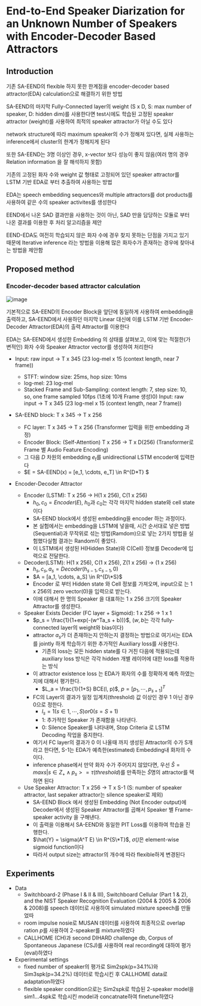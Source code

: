 # End-to-End Speaker Diarization for an Unknown Number of Speakers with Encoder-Decoder Based Attractors


## Introduction

기존 SA-EEND의 flexible 하지 못한 한계점을 encoder-decoder based attractor(EDA) calculation으로 해결하기 위한 방법

SA-EEND의 마지막 Fully-Connected layer의 weight (S x D, S: max number of speaker, D: hidden dim)를 사용한다면 test시에도 학습된 고정된 speaker attractor (weight)를 사용하여 최적의 speaker attractor가 아닐 수도 있다

network structure에 따라 maximum speaker의 수가 정해져 있다면, 실제 사용하는 inference에서 cluster의 한계가 정해지게 된다
 
또한 SA-EEND는 3명 이상인 경우, x-vector 보다 성능이 좋지 않음(여러 명의 경우 Relation information 을 잘 해석하지 못함)

기존의 고정된 화자 수와 weight 값 형태로 고정되어 있던 speaker attractor를 LSTM 기반 EDA로 부터 추출하여 사용하는 방법

EDA는 speech embedding sequences와 multiple attractors를 dot products를 사용하여 같은 수의 speaker activites를 생성한다

EEND에서 나온 SAD 결과만을 사용하는 것이 아닌, SAD 만을 담당하는 모듈로 부터 나온 결과를 이용한 후 처리 알고리즘을 제안

EEND-EDA도 여전히 학습되지 않은 화자 수에 경우 찾지 못하는 단점을 가지고 있기 때문에
Iterative inference 라는 방법을 이용해 많은 화자수가 존재하는 경우에 찾아내는 방법을 제안함


## Proposed method

### Encoder-decoder based attractor calculation
![image](https://github.com/kimho1wq/TIL/assets/15611500/48bb7947-d0a1-46bd-aa80-e9c9389fb784)

기본적으로 SA-EEND의 Encoder Block을 앞단에 동일하게 사용하여 embedding을 출력하고,
SA-EEND에서 사용하던 마지막 Linear 대신에 이를 LSTM 기반 Encoder-Decoder Attractor(EDA)의 출력 Attractor를 이용한다

EDA는 SA-EEND에서 생성한 Embedding 의 상태를 살펴보고, 이에 맞는 적절한(가변적인) 화자 수와 Speaker Attractor vector를 생성하여 처리한다


- Input: raw input -> T x 345 (23 log-mel x 15 (context length, near 7 frame))
  - STFT: window size: 25ms, hop size: 10ms
  - log-mel: 23 log-mel
  - Stacked Frame and Sub-Sampling: context length: 7, step size: 10, so, one frame sampled 10fps (1초에 10개 Frame 생성)0) Input: raw input -> T x 345 (23 log-mel x 15 (context length, near 7 frame))

- SA-EEND block: T x 345 -> T x 256
  - FC layer: T x 345 -> T x 256 (Transformer 입력을 위한 embedding 과정)
  - Encoder Block: (Self-Attention) T x 256 -> T x D(256) (Transformer로 Frame 별 Audio Feature Encoding)
  - 그 다음 $D$ 차원의 embedding $e_t$를 unidirectional LSTM encoder에 입력한다
  - $E = SA-EEND(x) = [e_1, \cdots, e_T] \in R^{D\*T} $

- Encoder-Decoder Attractor
  - Encoder (LSTM): T x 256 -> H(1 x 256), C(1 x 256)
    - $h_0, c_0 = Encoder(E)$, $h_0$과 $c_0$는 각각 마지막 hidden state와 cell state이다
    - SA-EEND block에서 생성된 embedding을 encoder 하는 과정이다.
    - 본 실험에서는 embedding을 LSTM에 넣을때, 시간 순서대로 넣은 방법(Sequential)과 무작위로 섞는 방법(Ramdom)으로 넣는 2가지 방법을 실험했다실험 결과는 Random이 좋았다.
    - 이 LSTM에서 생성된 H(Hidden State)와 C(Cell) 정보를 Decoder에 입력으로 전달한다.
  - Decoder(LSTM): H(1 x 256), C(1 x 256), Z(1 x 256) -> (1 x 256)
    - $h_s, c_s, a_s = Decoder(h_{s-1}, c_{s-1}, 0)$
    - $A = [a_1, \cdots, a_S] \in R^{D\*S}$
    - Encoder 로 부터 Hidden state 와 Cell 정보를 가져오며, input으로 는 1 x 256의 zero vector($0$)을 입력으로 받는다.
    - 이에 대해서 한 명의 Speaker 을 대표하는 1 x 256 크기의 Speaker Attractor를 생성한다.
  - Speaker Exists Decider (FC layer + Sigmoid): 1 x 256 -> 1 x 1
    - $p_s = \frac{1}{1+exp(-(w^Ta_s + b))}$, ($w, b$는 각각 fully-connected layer의 weight와 bias이다)
    - attractor $a_s$가 더 존재하는지 안하는지 결정하는 방법으로 여기서는 EDA를 jointly 하게 학습하기 위한 추가적인 Auxiliary loss를 사용한다.
      - 기존의 loss는 모든 hidden state를 다 거친 다음에 적용되는데 auxiliary loss 방식은 각각 hidden 개별 레이어에 대한 loss를 적용하는 방식
    - 이 attractor existence loss 는 EDA가 화자의 수를 정확하게 예측 하였는지에 대해서 평가한다.
      - $L_a = \frac{1}{1+S} BCE(l, p)$, $p = [p_1, \cdots, p_{s+1}]^T$
    - FC의 Layer의 결과가 일정 임계치(threshold) 값 이상인 경우 $1$ 아닌 경우 $0$으로 정한다.
      - $l_s = 1 (s \in 1,\cdots, S) or 0 (s = S+1)$
      - $1$: 추가적인 Speaker 가 존재함을 나타낸다.
      - $0$: Silence Speaker를 나타내며, Stop Criteria 로 LSTM Decoding 작업을 중지한다.
    - 여기서 FC layer의 결과가 0 이 나올때 까지 생성된 Attractor의 수가 S개라고 한다면, S-1는 EDA가 예측한(estimated) Embedding내 화자의 수이다.
    - inference phase에서 만약 화자 수가 주어지지 않았다면, 우선 $\hat{S}=max{s|s \in Z_{+} \wedge p_s >= \tau(threshold)}$를 만족하는 $\hat{S}$명의 attractor를 택하면 된다
  - Use Speaker Attractor: T x 256 -> T x S-1 (S: number of speaker attractor, last sepaker attractor는 silence speaker로 제외)
    - SA-EEND Block 에서 생성된 Embedding (Not Encoder output)에 Decoder에서 생성된 Speaker Attractor를 곱해서 Speaker 별 Frame-speaker activity 을 구해낸다.
    - 이 출력을 이용해서 SA-EEND와 동일한 PIT Loss를 이용하여 학습을 진행한다.
    - $\hat{Y} = \sigma(A^T E) \in R^{S\*T}$, $\sigma(\dot)$은 element-wise sigmoid function이다
    - 따라서 output size는 attractor의 개수에 따라 flexible하게 변경된다


## Experiments
- Data
  - Switchboard-2 (Phase I & II & III), Switchboard Cellular (Part 1 & 2), and the NIST Speaker Recognition Evaluation (2004 & 2005 & 2006 & 2008)를 speech 데이터로 사용하여 simulated mixture speech를 만들었따
  - room impulse nosie로 MUSAN 데이터를 사용하여 최종적으로 overlap ration $p$를 사용하여 2-speaker를 mixture하였다
  - CALLHOME (CH)과 second DIHARD challenge db, Corpus of Spontaneous Japanese (CSJ)를 사용하여 real recording에 대하여 평가(eval)하였다
- Experimental settings
  - fixed number of speaker의 평가로 Sim2spk(p=34.1%)와 Sim3spk(p=34.2%) 데이터로 학습시킨 후 CALLHOME data로 adaptation하였다
  - flexible speaker condition으로는 Sim2spk로 학습된 2-speaker model을 sim1...4spk로 학습시킨 model과 concatnate하여 finetune하였다













